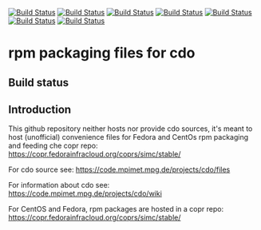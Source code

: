[![Build Status](https://badges.herokuapp.com/travis/ARPA-SIMC/cdo-rpm?branch=master&env=DOCKER_IMAGE=centos:7&label=centos7)](https://travis-ci.org/ARPA-SIMC/cdo-rpm)
[![Build Status](https://badges.herokuapp.com/travis/ARPA-SIMC/cdo-rpm?branch=master&env=DOCKER_IMAGE=centos:8&label=centos8)](https://travis-ci.org/ARPA-SIMC/cdo-rpm)
[![Build Status](https://badges.herokuapp.com/travis/ARPA-SIMC/cdo-rpm?branch=master&env=DOCKER_IMAGE=fedora:31&label=fedora31)](https://travis-ci.org/ARPA-SIMC/cdo-rpm)
[![Build Status](https://badges.herokuapp.com/travis/ARPA-SIMC/cdo-rpm?branch=master&env=DOCKER_IMAGE=fedora:32&label=fedora32)](https://travis-ci.org/ARPA-SIMC/cdo-rpm)
[![Build Status](https://badges.herokuapp.com/travis/ARPA-SIMC/cdo-rpm?branch=master&env=DOCKER_IMAGE=fedora:33&label=fedora33)](https://travis-ci.org/ARPA-SIMC/cdo-rpm)
[![Build Status](https://badges.herokuapp.com/travis/ARPA-SIMC/cdo-rpm?branch=master&env=DOCKER_IMAGE=fedora:rawhide&label=fedorarawhide)](https://travis-ci.org/ARPA-SIMC/cdo-rpm)
[![Build Status](https://copr.fedorainfracloud.org/coprs/simc/stable/package/cdo/status_image/last_build.png)](https://copr.fedorainfracloud.org/coprs/simc/stable/package/cdo/)

# rpm packaging files for cdo


## Build status



## Introduction

This github repository neither hosts nor provide cdo sources, it's meant to
host (unofficial) convenience files for Fedora and CentOs rpm packaging and
feeding che copr repo: https://copr.fedorainfracloud.org/coprs/simc/stable/

For cdo source see: https://code.mpimet.mpg.de/projects/cdo/files

For information about cdo see: https://code.mpimet.mpg.de/projects/cdo/wiki

For CentOS and Fedora, rpm packages are hosted in a copr repo:
https://copr.fedorainfracloud.org/coprs/simc/stable/
